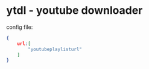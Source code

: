 ytdl - youtube downloader
=========================

config file:

```json
{
	url:[
		"youtubeplaylisturl"
	]
}
```